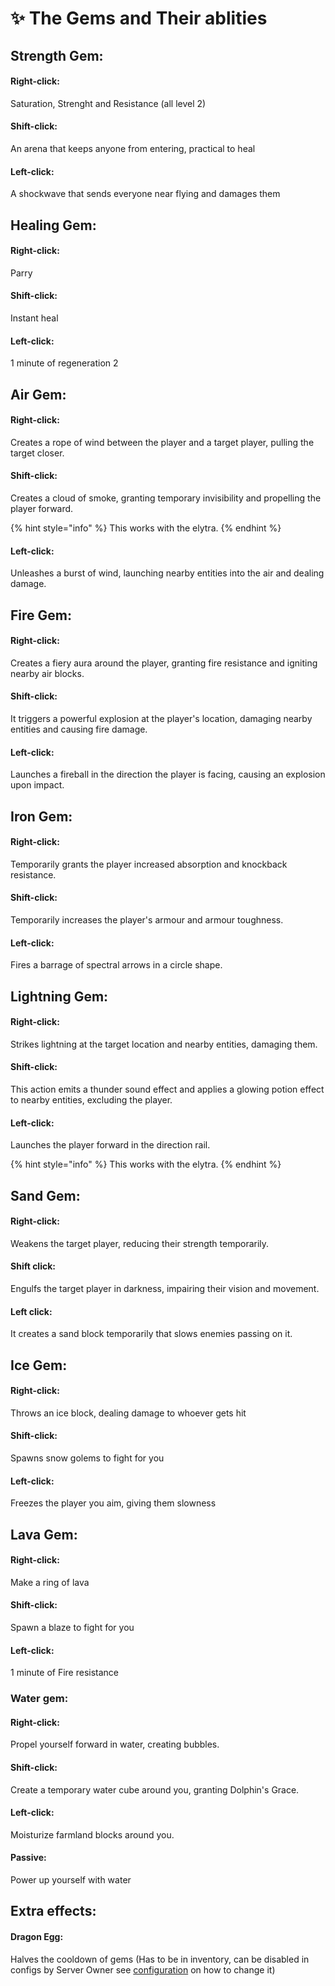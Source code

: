 # ✨ The Gems and Their ablities

## **Strength Gem:**

#### Right-click:

Saturation, Strenght and Resistance (all level 2)

#### Shift-click:

An arena that keeps anyone from entering, practical to heal

#### Left-click:

A shockwave that sends everyone near flying and damages them

## Healing Gem:

#### Right-click:

Parry

#### Shift-click:

Instant heal

#### Left-click:

1 minute of regeneration 2

## Air Gem:

#### Right-click:

Creates a rope of wind between the player and a target player, pulling the target closer.

#### Shift-click:

Creates a cloud of smoke, granting temporary invisibility and propelling the player forward.

{% hint style="info" %}
This works with the elytra.
{% endhint %}

#### Left-click:

Unleashes a burst of wind, launching nearby entities into the air and dealing damage.

## Fire Gem:

#### Right-click:

Creates a fiery aura around the player, granting fire resistance and igniting nearby air blocks.

#### Shift-click:

It triggers a powerful explosion at the player's location, damaging nearby entities and causing fire damage.

#### Left-click:

Launches a fireball in the direction the player is facing, causing an explosion upon impact.

## Iron Gem:

#### Right-click:

Temporarily grants the player increased absorption and knockback resistance.

#### Shift-click:

Temporarily increases the player's armour and armour toughness.

#### Left-click:

Fires a barrage of spectral arrows in a circle shape.

## Lightning Gem:

#### Right-click:

Strikes lightning at the target location and nearby entities, damaging them.

#### Shift-click:

This action emits a thunder sound effect and applies a glowing potion effect to nearby entities, excluding the player.

#### Left-click:

Launches the player forward in the direction rail.

{% hint style="info" %}
This works with the elytra.
{% endhint %}

## Sand Gem:

#### Right-click:

Weakens the target player, reducing their strength temporarily.

#### Shift click:

Engulfs the target player in darkness, impairing their vision and movement.

#### Left click:

It creates a sand block temporarily that slows enemies passing on it.

## Ice Gem:

#### Right-click:

Throws an ice block, dealing damage to whoever gets hit

#### Shift-click:

Spawns snow golems to fight for you

#### Left-click:

Freezes the player you aim, giving them slowness

## Lava Gem:

#### Right-click:

Make a ring of lava

#### Shift-click:

Spawn a blaze to fight for you

#### Left-click:

1 minute of Fire resistance

### Water gem:

#### Right-click:

Propel yourself forward in water, creating bubbles.

#### Shift-click:

Create a temporary water cube around you, granting Dolphin's Grace.

#### Left-click:

Moisturize farmland blocks around you.

#### Passive:

Power up yourself with water

## Extra effects:

#### Dragon Egg:

Halves the cooldown of gems (Has to be in inventory, can be disabled in configs by Server Owner see [configuration](../../fundamentals/getting-set-up/configuration/ "mention") on how to change it)
